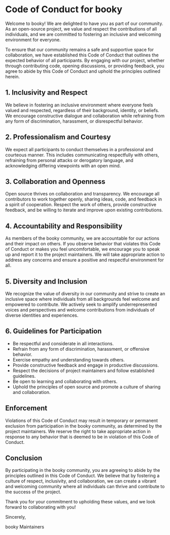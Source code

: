 # Code of Conduct for booky

Welcome to booky! We are delighted to have you as part of our community. As an open-source project, we value and respect the contributions of all individuals, and we are committed to fostering an inclusive and welcoming environment for everyone.

To ensure that our community remains a safe and supportive space for collaboration, we have established this Code of Conduct that outlines the expected behavior of all participants. By engaging with our project, whether through contributing code, opening discussions, or providing feedback, you agree to abide by this Code of Conduct and uphold the principles outlined herein.

## 1. Inclusivity and Respect

We believe in fostering an inclusive environment where everyone feels valued and respected, regardless of their background, identity, or beliefs. We encourage constructive dialogue and collaboration while refraining from any form of discrimination, harassment, or disrespectful behavior.

## 2. Professionalism and Courtesy

We expect all participants to conduct themselves in a professional and courteous manner. This includes communicating respectfully with others, refraining from personal attacks or derogatory language, and acknowledging differing viewpoints with an open mind.

## 3. Collaboration and Openness

Open source thrives on collaboration and transparency. We encourage all contributors to work together openly, sharing ideas, code, and feedback in a spirit of cooperation. Respect the work of others, provide constructive feedback, and be willing to iterate and improve upon existing contributions.

## 4. Accountability and Responsibility

As members of the booky community, we are accountable for our actions and their impact on others. If you observe behavior that violates this Code of Conduct or makes you feel uncomfortable, we encourage you to speak up and report it to the project maintainers. We will take appropriate action to address any concerns and ensure a positive and respectful environment for all.

## 5. Diversity and Inclusion

We recognize the value of diversity in our community and strive to create an inclusive space where individuals from all backgrounds feel welcome and empowered to contribute. We actively seek to amplify underrepresented voices and perspectives and welcome contributions from individuals of diverse identities and experiences.

## 6. Guidelines for Participation

- Be respectful and considerate in all interactions.
- Refrain from any form of discrimination, harassment, or offensive behavior.
- Exercise empathy and understanding towards others.
- Provide constructive feedback and engage in productive discussions.
- Respect the decisions of project maintainers and follow established guidelines.
- Be open to learning and collaborating with others.
- Uphold the principles of open source and promote a culture of sharing and collaboration.

## Enforcement

Violations of this Code of Conduct may result in temporary or permanent exclusion from participation in the booky community, as determined by the project maintainers. We reserve the right to take appropriate action in response to any behavior that is deemed to be in violation of this Code of Conduct.

## Conclusion

By participating in the booky community, you are agreeing to abide by the principles outlined in this Code of Conduct. We believe that by fostering a culture of respect, inclusivity, and collaboration, we can create a vibrant and welcoming community where all individuals can thrive and contribute to the success of the project.

Thank you for your commitment to upholding these values, and we look forward to collaborating with you!

Sincerely,

booky Maintainers
